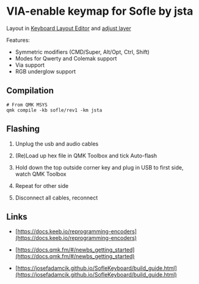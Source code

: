 # VIA-enable keymap for Sofle by jsta

Layout in [Keyboard Layout Editor](http://www.keyboard-layout-editor.com/#/gists/76efb423a46cbbea75465cb468eef7ff) and [adjust layer](http://www.keyboard-layout-editor.com/#/gists/4bcf66f922cfd54da20ba04905d56bd4)

Features:

- Symmetric modifiers (CMD/Super, Alt/Opt, Ctrl, Shift)
- Modes for Qwerty and Colemak support
- Via support
- RGB underglow support

## Compilation

```shell
# From QMK MSYS
qmk compile -kb sofle/rev1 -km jsta
```

## Flashing

1. Unplug the usb and audio cables

2. (Re)Load up hex file in QMK Toolbox and tick Auto-flash

3. Hold down the top outside corner key and plug in USB to first side, watch QMK Toolbox

4. Repeat for other side

5. Disconnect all cables, reconnect

## Links

- [https://docs.keeb.io/reprogramming-encoders](https://docs.keeb.io/reprogramming-encoders)

- [https://docs.qmk.fm/#/newbs_getting_started](https://docs.qmk.fm/#/newbs_getting_started)

- [https://josefadamcik.github.io/SofleKeyboard/build_guide.html](https://josefadamcik.github.io/SofleKeyboard/build_guide.html)
